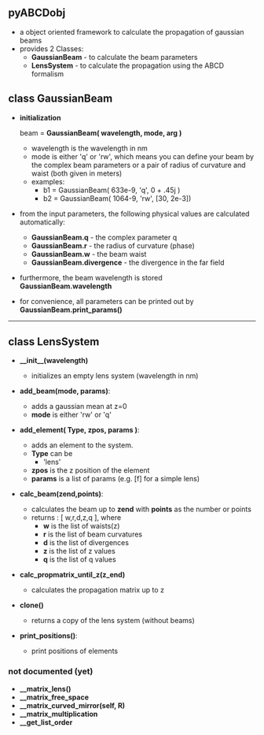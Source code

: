 

## pyABCDobj ##
* a object oriented framework to calculate the propagation of gaussian beams
* provides 2 Classes:
    * **GaussianBeam** - to calculate the beam parameters
    * **LensSystem**   - to calculate the propagation using the ABCD formalism

## class GaussianBeam ##
* **initialization**

    beam = **GaussianBeam( wavelength, mode, arg )**
    * wavelength is the wavelength in nm
    * mode is either 'q' or 'rw', which means you can define your beam by the complex beam parameters or a pair of  radius of curvature and waist (both given in meters)
    * examples:
        * b1 = GaussianBeam( 633e-9, 'q', 0 + .45j )
		* b2 = GaussianBeam( 1064-9, 'rw', [30, 2e-3])

* from the input parameters, the following physical values are calculated automatically:
    * **GaussianBeam.q** - the complex parameter q
    * **GaussianBeam.r** - the radius of curvature (phase)
    * **GaussianBeam.w** - the beam waist
    * **GaussianBeam.divergence** - the divergence in the far field
  
* furthermore, the beam wavelength is stored **GaussianBeam.wavelength**
* for convenience, all parameters can be printed out by **GaussianBeam.print\_params()**

---
## class LensSystem ##

* **\_\_init\_\_(wavelength)**
    * initializes an empty lens system (wavelength in nm)


* **add_beam(mode, params)**:
    * adds a gaussian mean at z=0
    * **mode** is either 'rw' or 'q'

* **add_element( Type, zpos, params )**:
    * adds an element to the system.
    * **Type** can be
        * 'lens'
    * **zpos** is the z position of the element
    * **params** is a list of params (e.g. [f] for a simple lens)

* **calc_beam(zend,points)**:
    * calculates the beam up to **zend** with **points** as the number or points
    * returns  : [ w,r,d,z,q  ], where
        * **w** is the list of waists(z)
        * **r** is the list of beam curvatures
        * **d** is the list of divergences
        * **z** is the list of z values
        * **q** is the list of q values

* **calc\_propmatrix\_until\_z(z_end)**
    * calculates the propagation matrix up to z

* **clone()**
    * returns a copy of the lens system (without beams)

* **print_positions()**:
    * print positions of elements


### not documented (yet)
* **\_\_matrix\_lens()**
* **\_\_matrix\_free_space**
* **\_\_matrix\_curved_mirror(self, R)**    
* **\_\_matrix\_multiplication**
* **\_\_get\_list\_order**